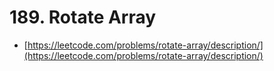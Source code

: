 # 189. Rotate Array

- [https://leetcode.com/problems/rotate-array/description/](https://leetcode.com/problems/rotate-array/description/)
